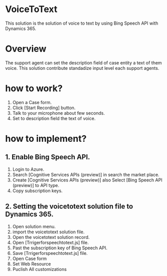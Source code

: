 # VoiceToText
This solution is the solution of voice to text by using Bing Speech API with Dynamics 365.

# Overview
The support agent can set the description field of case entity a text of them voice.
This solution contribute standadize input level each support agents.

# how to work?
1. Open a Case form.
2. Click [Start Recording] button.
3. Talk to your microphone about few seconds.
4. Set to description field the text of voice.

# how to implement?
## 1. Enable Bing Speech API.
1. Login to Azure.
2. Search [Cognitive Services APIs (preview)] in search the market place.
3. Create [Cognitive Services APIs (preview)] also Select [Bing Speech API (preview)] to API type.
4. Copy subscription keys.

## 2. Setting the voicetotext solution file to Dynamics 365.
1. Open solution menu.
2. import the voicetotext solution file.
3. Open the voicetotext solution record.
4. Open [Trrigerforspeechtotext.js] file.
5. Past the subscription key of Bing Speech API.
6. Save [Trrigerforspeechtotext.js] file.
7. Open Case form
8. Set Web Resource
9. Puclish All customizations

